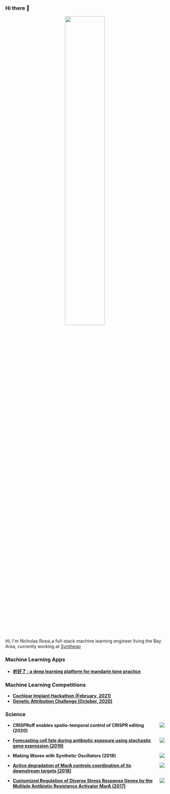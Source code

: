 ### Hi there 👋

<p style="text-align:center;"><img src="https://github.com/NicholasARossi/NicholasARossi/blob/main/max_logo.gif?raw=true" width="50%"></p>


Hi, I'm Nicholas Rossi,a full-stack machine learning engineer living the Bay Area, currently working at [Synthego](https://www.synthego.com/)

  


### Machine Learning Apps

- **[听好了 : a deep learning platform for mandarin tone practice](https://www.tinghaole.com/)**

### Machine Learning Competitions 

- **[Cochlear Implant Hackathon (February, 2021)](https://www.tinghaole.com/)**
- **[Genetic Attribution Challenge (October, 2020)](https://github.com/NicholasARossi/genetic_attribution_challenge)**

### Science
- <a href="https://doi.org/10.1038/s41467-020-18853-3"><img src="https://img.shields.io/badge/DOI-10.1038/s41467-cfd8dc?labelColor=black&style=flat-square" align="right"/></a> **CRISPRoff enables spatio-temporal control of CRISPR editing (2020)**

- <a href="https://doi.org/10.1038/s42003-019-0509-0"><img src="https://img.shields.io/badge/DOI-10.1038/s42003-cfd8dc?labelColor=black&style=flat-square" align="right"/></a> **[Forecasting cell fate during antibiotic exposure using stochastic gene expression (2019)](https://gitlab.com/dunloplab/forecasting-cell-fate)**

- <a href="https://doi.org/10.1016/j.cels.2018.04.001"><img src="https://img.shields.io/badge/DOI-10.1016/j.cels.2018.04.001-cfd8dc?labelColor=black&style=flat-square" align="right"/></a> **Making Waves with Synthetic Oscillators (2018)**

- <a href="https://doi.org/110.1371/journal.pcbi.1006634"><img src="https://img.shields.io/badge/DOI-10.1371/journal.pcbi.1006634-cfd8dc?labelColor=black&style=flat-square" align="right"/></a> **[Active degradation of MarA controls coordination of its downstream targets (2018)](https://github.com/NicholasARossi/MarA-Halflife-2018)**

- <a href="https://doi.org/10.1371/journal.pcbi.1005310"><img src="https://img.shields.io/badge/DOI-10.1371/journal.pcbi.1005310-cfd8dc?labelColor=black&style=flat-square" align="right"/></a> **[Customized Regulation of Diverse Stress Response Genes by the Multiple Antibiotic Resistance Activator MarA (2017)](https://github.com/NicholasARossi/MarA-Multigene-Regulation)**


